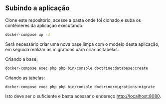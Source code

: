 ## Subindo a aplicação

Clone este repositório, acesse a pasta onde foi clonado e suba os contêineres da aplicação executando:

```bash
docker-compose up -d
```

Será necessário criar uma nova base limpa com o modelo desta aplicação, em seguida realizar as migrations para criar as tabelas.

Criando a base:
```bash
docker-compose exec php php bin/console doctrine:database:create
```

Criando as tabelas:
```bash
docker-compose exec php php bin/console doctrine:migrations:migrate
```

Isto deve ser o suficiente e basta acessar o endereço <http://localhost:8080>.
